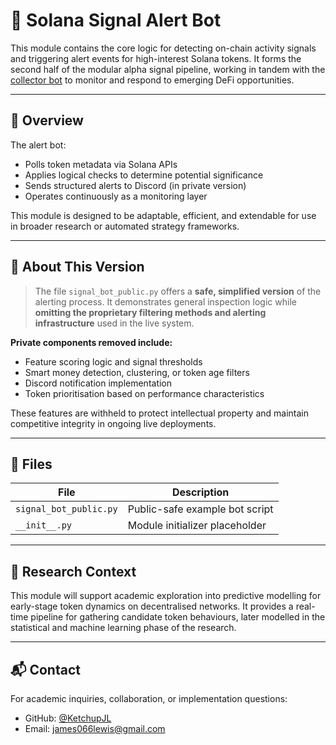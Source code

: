 # 🚨 Solana Signal Alert Bot

This module contains the core logic for detecting on-chain activity signals and triggering alert events for high-interest Solana tokens. It forms the second half of the modular alpha signal pipeline, working in tandem with the [collector bot](../collector_bot/README.md) to monitor and respond to emerging DeFi opportunities.

---

## 🔧 Overview

The alert bot:

- Polls token metadata via Solana APIs
- Applies logical checks to determine potential significance
- Sends structured alerts to Discord (in private version)
- Operates continuously as a monitoring layer

This module is designed to be adaptable, efficient, and extendable for use in broader research or automated strategy frameworks.

---

## 🔐 About This Version

> The file `signal_bot_public.py` offers a **safe, simplified version** of the alerting process. It demonstrates general inspection logic while **omitting the proprietary filtering methods and alerting infrastructure** used in the live system.

**Private components removed include:**
- Feature scoring logic and signal thresholds
- Smart money detection, clustering, or token age filters
- Discord notification implementation
- Token prioritisation based on performance characteristics

These features are withheld to protect intellectual property and maintain competitive integrity in ongoing live deployments.

---

## 📄 Files

| File | Description |
|------|-------------|
| `signal_bot_public.py` | Public-safe example bot script |
| `__init__.py` | Module initializer placeholder |

---

## 🧠 Research Context

This module will support academic exploration into predictive modelling for early-stage token dynamics on decentralised networks. It provides a real-time pipeline for gathering candidate token behaviours, later modelled in the statistical and machine learning phase of the research.

---

## 📬 Contact

For academic inquiries, collaboration, or implementation questions:

- GitHub: [@KetchupJL](https://github.com/KetchupJL)
- Email: james066lewis@gmail.com
